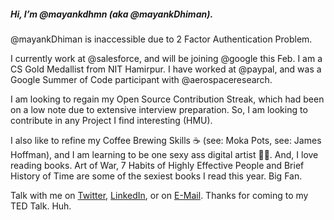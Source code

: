 ##### Hi, I’m @mayankdhmn (aka @mayankDhiman). 
@mayankDhiman is inaccessible due to 2 Factor Authentication Problem.

I currently work at @salesforce, and will be joining @google this Feb. I am a CS Gold Medallist from NIT Hamirpur. I have worked at @paypal, and was a Google Summer of Code participant with @aerospaceresearch.

I am looking to regain my Open Source Contribution Streak, which had been on a low note due to extensive interview preparation. So, I am looking to contribute in any Project I find interesting (HMU). 

I also like to refine my Coffee Brewing Skills ☕️ (see: Moka Pots, see: James Hoffman), and I am learning to be one sexy ass digital artist 👨‍🎨. And, I love reading books. Art of War, 7 Habits of Highly Effective People and Brief History of Time are some of the sexiest books I read this year. Big Fan. 

Talk with me on [Twitter](https://twitter.com/mayank1dhiman), [LinkedIn](https://www.linkedin.com/in/mayank-dhiman/), or on [E-Mail](mailto:mdhiman536@gmail.com). 
Thanks for coming to my TED Talk. Huh. 

<!---
- 🌱 I’m currently learning ...
- 💞️ I’m looking to collaborate on ...

mayankdhmn/mayankdhmn is a ✨ special ✨ repository because its `README.md` (this file) appears on your GitHub profile.
You can click the Preview link to take a look at your changes.
--->

